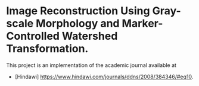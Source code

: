 # Image Reconstruction Using Gray-scale Morphology and Marker-Controlled Watershed Transformation. 
This project is an implementation of the academic journal available at
* [Hindawi] https://www.hindawi.com/journals/ddns/2008/384346/#eq10.
